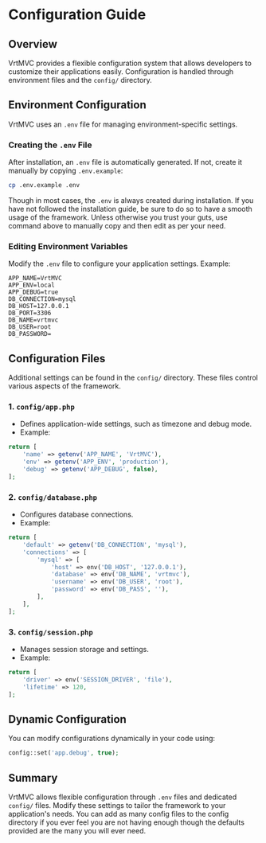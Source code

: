 # Configuration Guide

## Overview
VrtMVC provides a flexible configuration system that allows developers to customize their applications easily. Configuration is handled through environment files and the `config/` directory.

## Environment Configuration
VrtMVC uses an `.env` file for managing environment-specific settings.

### Creating the `.env` File
After installation, an `.env` file is automatically generated. If not, create it manually by copying `.env.example`:
```bash
cp .env.example .env
```
Though in most cases, the `.env` is always created during installation. If you have not followed the installation guide, be sure to do so to have a smooth usage of the framework. Unless otherwise you trust your guts, use command above to manually copy and then edit as per your need.

### Editing Environment Variables
Modify the `.env` file to configure your application settings. Example:
```
APP_NAME=VrtMVC
APP_ENV=local
APP_DEBUG=true
DB_CONNECTION=mysql
DB_HOST=127.0.0.1
DB_PORT=3306
DB_NAME=vrtmvc
DB_USER=root
DB_PASSWORD=
```

## Configuration Files
Additional settings can be found in the `config/` directory. These files control various aspects of the framework.

### 1. `config/app.php`
- Defines application-wide settings, such as timezone and debug mode.
- Example:
```php
return [
    'name' => getenv('APP_NAME', 'VrtMVC'),
    'env' => getenv('APP_ENV', 'production'),
    'debug' => getenv('APP_DEBUG', false),
];
```

### 2. `config/database.php`
- Configures database connections.
- Example:
```php
return [
    'default' => getenv('DB_CONNECTION', 'mysql'),
    'connections' => [
        'mysql' => [
            'host' => env('DB_HOST', '127.0.0.1'),
            'database' => env('DB_NAME', 'vrtmvc'),
            'username' => env('DB_USER', 'root'),
            'password' => env('DB_PASS', ''),
        ],
    ],
];
```

### 3. `config/session.php`
- Manages session storage and settings.
- Example:
```php
return [
    'driver' => env('SESSION_DRIVER', 'file'),
    'lifetime' => 120,
];
```

## Dynamic Configuration
You can modify configurations dynamically in your code using:
```php
config::set('app.debug', true);
```

## Summary
VrtMVC allows flexible configuration through `.env` files and dedicated `config/` files. Modify these settings to tailor the framework to your application's needs. You can add as many config files to the config directory if you ever feel you are not having enough though the defaults provided are the many you will ever need.

